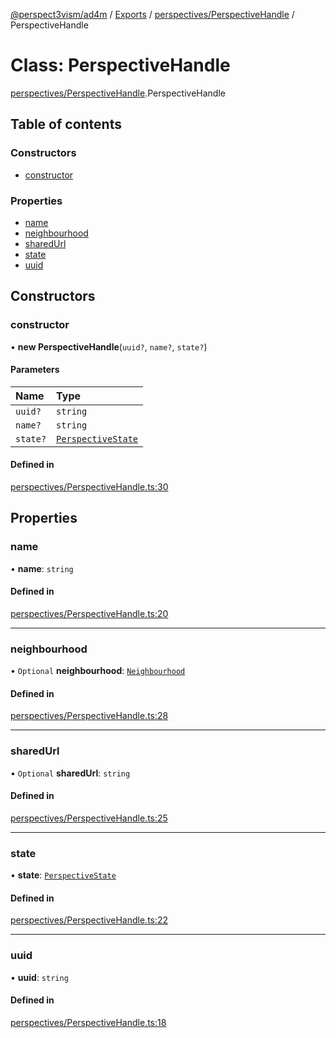 [@perspect3vism/ad4m](../README.md) / [Exports](../modules.md) / [perspectives/PerspectiveHandle](../modules/perspectives_PerspectiveHandle.md) / PerspectiveHandle

# Class: PerspectiveHandle

[perspectives/PerspectiveHandle](../modules/perspectives_PerspectiveHandle.md).PerspectiveHandle

## Table of contents

### Constructors

- [constructor](perspectives_PerspectiveHandle.PerspectiveHandle.md#constructor)

### Properties

- [name](perspectives_PerspectiveHandle.PerspectiveHandle.md#name)
- [neighbourhood](perspectives_PerspectiveHandle.PerspectiveHandle.md#neighbourhood)
- [sharedUrl](perspectives_PerspectiveHandle.PerspectiveHandle.md#sharedurl)
- [state](perspectives_PerspectiveHandle.PerspectiveHandle.md#state)
- [uuid](perspectives_PerspectiveHandle.PerspectiveHandle.md#uuid)

## Constructors

### constructor

• **new PerspectiveHandle**(`uuid?`, `name?`, `state?`)

#### Parameters

| Name | Type |
| :------ | :------ |
| `uuid?` | `string` |
| `name?` | `string` |
| `state?` | [`PerspectiveState`](../enums/perspectives_PerspectiveHandle.PerspectiveState.md) |

#### Defined in

[perspectives/PerspectiveHandle.ts:30](https://github.com/perspect3vism/ad4m/blob/d9ddd7e2/core/src/perspectives/PerspectiveHandle.ts#L30)

## Properties

### name

• **name**: `string`

#### Defined in

[perspectives/PerspectiveHandle.ts:20](https://github.com/perspect3vism/ad4m/blob/d9ddd7e2/core/src/perspectives/PerspectiveHandle.ts#L20)

___

### neighbourhood

• `Optional` **neighbourhood**: [`Neighbourhood`](neighbourhood_Neighbourhood.Neighbourhood.md)

#### Defined in

[perspectives/PerspectiveHandle.ts:28](https://github.com/perspect3vism/ad4m/blob/d9ddd7e2/core/src/perspectives/PerspectiveHandle.ts#L28)

___

### sharedUrl

• `Optional` **sharedUrl**: `string`

#### Defined in

[perspectives/PerspectiveHandle.ts:25](https://github.com/perspect3vism/ad4m/blob/d9ddd7e2/core/src/perspectives/PerspectiveHandle.ts#L25)

___

### state

• **state**: [`PerspectiveState`](../enums/perspectives_PerspectiveHandle.PerspectiveState.md)

#### Defined in

[perspectives/PerspectiveHandle.ts:22](https://github.com/perspect3vism/ad4m/blob/d9ddd7e2/core/src/perspectives/PerspectiveHandle.ts#L22)

___

### uuid

• **uuid**: `string`

#### Defined in

[perspectives/PerspectiveHandle.ts:18](https://github.com/perspect3vism/ad4m/blob/d9ddd7e2/core/src/perspectives/PerspectiveHandle.ts#L18)
